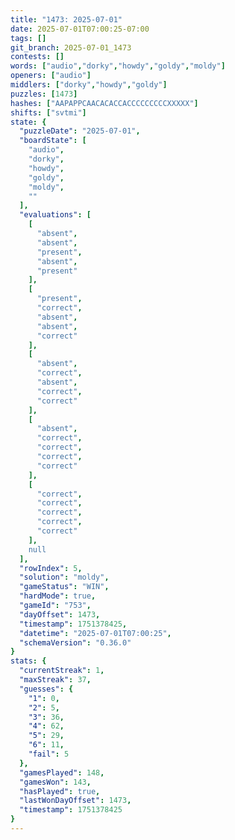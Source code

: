 ```yaml
---
title: "1473: 2025-07-01"
date: 2025-07-01T07:00:25-07:00
tags: []
git_branch: 2025-07-01_1473
contests: []
words: ["audio","dorky","howdy","goldy","moldy"]
openers: ["audio"]
middlers: ["dorky","howdy","goldy"]
puzzles: [1473]
hashes: ["AAPAPPCAACACACCACCCCCCCCCXXXXX"]
shifts: ["svtmi"]
state: {
  "puzzleDate": "2025-07-01",
  "boardState": [
    "audio",
    "dorky",
    "howdy",
    "goldy",
    "moldy",
    ""
  ],
  "evaluations": [
    [
      "absent",
      "absent",
      "present",
      "absent",
      "present"
    ],
    [
      "present",
      "correct",
      "absent",
      "absent",
      "correct"
    ],
    [
      "absent",
      "correct",
      "absent",
      "correct",
      "correct"
    ],
    [
      "absent",
      "correct",
      "correct",
      "correct",
      "correct"
    ],
    [
      "correct",
      "correct",
      "correct",
      "correct",
      "correct"
    ],
    null
  ],
  "rowIndex": 5,
  "solution": "moldy",
  "gameStatus": "WIN",
  "hardMode": true,
  "gameId": "753",
  "dayOffset": 1473,
  "timestamp": 1751378425,
  "datetime": "2025-07-01T07:00:25",
  "schemaVersion": "0.36.0"
}
stats: {
  "currentStreak": 1,
  "maxStreak": 37,
  "guesses": {
    "1": 0,
    "2": 5,
    "3": 36,
    "4": 62,
    "5": 29,
    "6": 11,
    "fail": 5
  },
  "gamesPlayed": 148,
  "gamesWon": 143,
  "hasPlayed": true,
  "lastWonDayOffset": 1473,
  "timestamp": 1751378425
}
---
```

<!-- more -->
